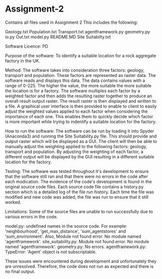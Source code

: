 # Assignment-2

Contains all files used in Assignment 2
This includes the following:

Geology.txt
Population.txt
Transport.txt
agentframework.py
geometry.py
io.py
Out.txt
model.py
README.MD
Site Suitabilty.txt

Software Licence: PD

Purpose of the software:
To identify a suitable location for a rock aggregate factory in the UK. 

Method:
The software takes into consideration three factors: geology, transport and population. 
These factors are represented as raster data. The software reads and displays this data. The data contains values with a range of 0-225. The higher the value, the more suitable the more suitable the location is for a factory. 
The software multiples each factor by a weighted factor and then adds the resulting raster together to produce an overall result output raster.
The result raster is then displayed and written to a file. 
A graphical user interface is then provided to enable to client to easily adjust the weighted values applied to each factor when considering the importance of each one. This enables them to quickly decide which factor is more important while trying to indentify a suitable location for the factory. 

How to run the software:
The software can be run by loading it into Spyder (Anaconda3) and running the Site Suitability.py file. This should provide and output raster which will be displayed as a GUI. The client will then be able to manually adjust the weighting applied to the following factors: geology, transport and population. By adjusting the weighting of each factor, a different output will be displayed by the GUI resulting in a different suitable location for the factory.

Testing:
The software was tested throughout it's development to ensure that the software still ran and that there were no errors in the code after each modication. The evidence of the code's development is found in the original source code files. Each source code file contains a history.py section which is a detailed log of the file run history. Each time the file was modified and new code was added, the file was run to ensure that it still worked. 

Limitations:
Some of the source files are unable to run successfully due to various errors in the code. 

model.py: undefined names in the source code. For example: 'neighbourhood', 'get_max_distance', 'sum_agentstores' and 'sum_environment'. Also,  Module not found error. No module named 'agentframework'.
site_suitability.py: Module not found error. No module named 'agentframework'. 
geometry.py: No errors.
agentframework.py: TypeError: 'Agent' object is not subscriptable.

These issues were encountered during development and unfortunately they are unresolved. Therefore, the code does not run as expected and there is no final output. 


